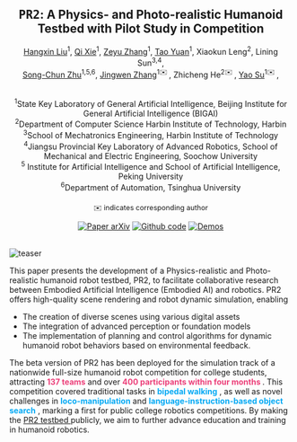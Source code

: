 <h2 align="center">
  <b><tt>PR2</tt>: A Physics- and Photo-realistic Humanoid Testbed with Pilot Study in Competition</b>
</h2>

 
 

<div align="center" margin-bottom="6em">  
  <span class="author-block">
    <a target="_blank" href="https://liuhx111.github.io/">Hangxin Liu</a><sup>1</sup>,</span>
  <span class="author-block">
    <a target="_blank" href="https://github.com/sudoku77">Qi Xie</a><sup>1</sup>,</span>
  <span class="author-block">
    <a target="_blank" href="https://zeyuzhang.com">Zeyu Zhang</a><sup>1</sup>,</span>
  <span class="author-block">
    <a target="_blank" href="https://i.yt.sb/">Tao Yuan</a><sup>1</sup>,</span>
  <span class="author-block">
    <a target="_blank"  >Xiaokun Leng</a><sup>2</sup>,</span>
  <span class="author-block">
    <a target="_blank"  >Lining Sun</a><sup>3,4</sup>,</span> 
  <span class="author-block">
  </br>
    <a target="_blank" href="https://www.zhusongchun.net/">Song-Chun Zhu</a><sup>1,5,6</sup>,</span>
  <span class="author-block">
    <a target="_blank" href="https://jingwen-zhang-aaron.github.io/">Jingwen Zhang</a><sup>1✉️
    </sup>,</span>
  <span class="author-block">
    <a target="_blank" >Zhicheng He</a><sup>2✉️ </sup>,</span>
  <span class="author-block">
    <a target="_blank" href="https://yaosu.info/">Yao Su</a><sup>1✉️ </sup>,</span>

  
<p style="padding: 0.3em 0 0 0;"></p>
<span class="author-block"><sup>1</sup>State Key Laboratory of General Artificial Intelligence, Beijing
  Institute for General Artificial Intelligence (BIGAI) </span>
  <br />
<span class="author-block"><sup>2</sup>Department of Computer Science
  Harbin Institute of Technology, Harbin
</span>
<br />
<span class="author-block"><sup>3</sup>School of Mechatronics Engineering, Harbin Institute of
  Technology
</span>
<br />
<span class="author-block"><sup>4</sup>Jiangsu Provincial Key Laboratory of Advanced Robotics, School of
  Mechanical and Electric Engineering, Soochow University</span>
  <br />
<span class="author-block"><sup>5</sup> Institute for Artificial Intelligence and School
  of Artificial Intelligence, Peking University </span>
<br />
<span class="author-block"><sup>6</sup>Department of Automation, Tsinghua University</span>


<p style="font-size: 0.9em; padding: 0.5em 0 0 0;">✉️ indicates corresponding author</p>
</div>

</div>

     
  </div>
 
  
<div align="center">
    <a href=" " target="_blank">
    <img src="https://img.shields.io/badge/Paper-arXiv-green" alt="Paper arXiv"></a>
    <a href="https://github.com/pr2-humanoid/PR2-Platform" target="_blank">
    <img src="https://img.shields.io/badge/Code-PR2-9cf" alt="Github code"/></a> 
    <a href="" target="_blank">
    <img src="https://img.shields.io/badge/Data-Demos-9966ff" alt="Demos"/></a>
    
</div>
&nbsp;

![teaser](assets/teaser.png)

        
This paper presents the development of a Physics-realistic and Photo-realistic humanoid robot testbed, PR2, to facilitate collaborative research between Embodied Artificial Intelligence (Embodied AI) and robotics. PR2 offers high-quality scene rendering and robot dynamic simulation, enabling

* The creation of diverse scenes using various digital assets  
* The integration of advanced perception or foundation models 
* The implementation of planning and control algorithms for dynamic humanoid robot behaviors based on environmental feedback. 
  
The beta version of PR2 has been deployed for the simulation track of a nationwide full-size humanoid robot competition for college students, attracting **<span style="color: #EC407A;">137 teams</span>**   and over
**<span style="color: #EC407A;">400 participants within four months </span>** . This competition covered
traditional tasks in **<span style="color: #03A9F4;">bipedal walking</span>**  , as well as novel challenges in
**<span style="color: #03A9F4;">loco-manipulation</span>**   and **<span style="color: #03A9F4;">language-instruction-based object search</span>**  ,
marking a first for public college robotics competitions. By making the <a href="https://github.com/pr2-humanoid/PR2-Platform"> PR2 testbed </a> publicly, we
aim to further advance education and training in humanoid
robotics.

 
